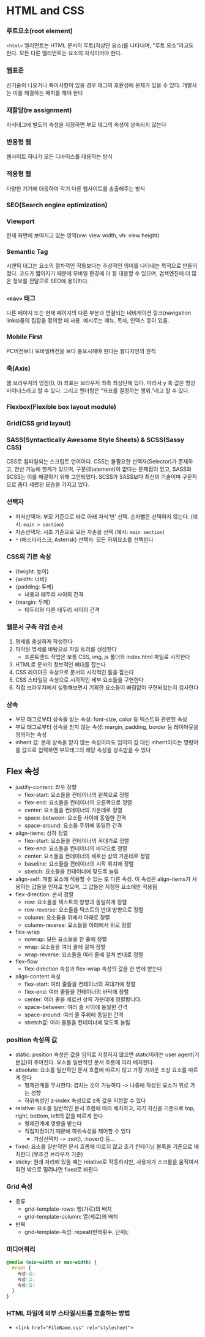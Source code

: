 ﻿# HTML and CSS
### 루트요소(root element)
`<html>` 엘리먼트는 HTML 문서의 루트(최상단 요소)를 나타내며, "루트 요소"라고도 한다. 모든 다른 엘리먼트는 <html> 요소의 자식이어야 한다.
  
### 웹표준
신기술이 나오거나 특이사항이 있을 경우 태그의 호환성에 문제가 있을 수 있다. 개발사는 이를 해결하는 패치를 해야 한다
  
### 재할당(re assignment)
자식태그에 별도의 속성을 지정하면 부모 태그의 속성이 상속되지 않는다
  
### 반응형 웹
웹사이트 하나가 모든 디바이스를 대응하는 방식
  
### 적응형 웹
다양한 기기에 대응하여 각기 다른 웹사이트를 송출해주는 방식 
  
### SEO(Search engine optimization)
  
### Viewport
현재 화면에 보여지고 있는 영역(vw: view width, vh: view height)

### Semantic Tag
시맨틱 태그는 요소의 절차적인 작동보다는 추상적인 의미를 나타내는 목적으로 만들어졌다. 코드가 짧아지기 때문에 모바일 환경에 더 잘 대응할 수 있으며, 검색엔진에 더 많은 정보를 전달므로 SEO에 용이하다.

### `<nav>` 태그
다른 페이지 또는 현재 페이지의 다른 부분과 연결되는 네비게이션 링크(navigation links)들의 집합을 정의할 때 사용. 예시로는 메뉴, 목차, 인덱스 등이 있음. 

### Mobile First 
PC버전보다 모바일버전을 보다 중요시해야 한다는 웹디자인의 원칙

### 축(Axis)
웹 브라우저의 영점(0, 0) 좌표는 브라우저 좌측 최상단에 있다. 따라서 y 축 값은 항상 마이너스라고 할 수 있다. 그리고 렌더링은 “좌표를 결정하는 행위.”라고 할 수 있다.

### Flexbox(Flexible box layout module)

### Grid(CSS grid layout)

### SASS(Syntactically Awesome Style Sheets) & SCSS(Sassy CSS)
CSS로 컴파일되는 스크립트 언어이다. CSS는 불필요한 선택자(Selector)가 존재하고, 연산 기능에 한계가 있으며, 구문(Statement)이 없다는 문제점이 있고, SASS와 SCSS는 이를 해결하기 위해 고안되었다. SCSS가 SASS보다 최신의 기술이며 구문적으로 좀더 세련된 모습을 가지고 있다.

### 선택자
- 자식선택자: 부모 기준으로 바로 아래 자식’만’ 선택. 손자뻘은 선택하지 않는다. (예시: `main > section`)
- 자손선택자: 시조 기준으로 모든 자손을 선택 (예시: `main section`)
- `*` (애스터리스크; Asterisk) 선택자: 모든 하위요소를 선택한다

### CSS의 기본 속성
- {height: 높이}
- {width: 너비}
- {padding: 두께}
  - 내용과 테두리 사이의 간격
- {margin: 두께}
  - 테두리와 다른 테두리 사이의 간격

### 웹문서 구축 작업 순서
1. 명세를 충실하게 작성한다
2. 파악된 명세를 바탕으로 파일 트리를 생성한다
   - 프론트엔드 작업은 보통 CSS, img, js 폴더와 index.html 파일로 시작한다
3. HTML로 문서의 정보적인 뼈대를 잡는다
4. CSS 레이아웃 속성으로 문서의 시각적인 틀을 잡는다
5. CSS 스타일링 속성으로 시각적인 세부 요소들을 구현한다
6. 직접 브라우저에서 실행해보면서 기획한 요소들이 빠짐없이 구현되었는지 검사한다

### 상속
- 부모 태그로부터 상속을 받는 속성: font-size, color 등 텍스트와 관련된 속성
- 부모 태그로부터 상속을 받지 않는 속성: margin, padding, border 등 레이아웃을 정의하는 속성
- inherit 값: 본래 상속을 받지 않는 속성이라도 임의의 값 대신 inherit이라는 명령어를 값으로 입력하면 부모태그의 해당 속성을 상속받을 수 있다

## Flex 속성
- justify-content: 좌우 정렬
    - flex-start: 요소들을 컨테이너의 왼쪽으로 정렬
    - flex-end: 요소들을 컨테이너의 오른쪽으로 정렬
    - center: 요소들을 컨테이너의 가운데로 정렬
    - space-between: 요소들 사이에 동일한 간격
    - space-around: 요소들 주위에 동일한 간격
- align-items: 상하 정렬
    - flex-start: 요소들을 컨테이너의 꼭대기로 정렬
    - flex-end: 요소들을 컨테이너의 바닥으로 정렬
    - center: 요소들을 컨테이너의 세로선 상의 가운데로 정렬
    - baseline: 요소들을 컨테이너의 시작 위치에 정렬
    - stretch: 요소들을 컨테이너에 맞도록 늘림
- align-self: 개별 요소에 적용할 수 있는 또 다른 속성. 이 속성은 align-items가 사용하는 값들을 인자로 받으며, 그 값들은 지정한 요소에만 적용됨
- flex-direction: 순서 정렬
    - row: 요소들을 텍스트의 방향과 동일하게 정렬
    - row-reverse: 요소들을 텍스트의 반대 방향으로 정렬
    - column: 요소들을 위에서 아래로 정렬
    - column-reverse: 요소들을 아래에서 위로 정렬
- flex-wrap
    - nowrap: 모든 요소들을 한 줄에 정렬
    - wrap: 요소들을 여러 줄에 걸쳐 정렬
    - wrap-reverse: 요소들을 여러 줄에 걸쳐 반대로 정렬
- flex-flow
    - flex-direction 속성과 flex-wrap 속성의 값을 한 번에 받는다
- align-content 속성
    - flex-start: 여러 줄들을 컨테이너의 꼭대기에 정렬
    - flex-end: 여러 줄들을 컨테이너의 바닥에 정렬
    - center: 여러 줄을 세로선 상의 가운데에 정렬합니다.
    - space-between: 여러 줄 사이에 동일한 간격
    - space-around: 여러 줄 주위에 동일한 간격
    - stretch값: 여러 줄들을 컨테이너에 맞도록 늘림

### position 속성의 값
- static: position 속성은 값을 임의로 지정하지 않으면 static이라는 user agent(기본값)이 주어진다. 요소를 일반적인 문서 흐름에 따라 배치한다.
- absolute: 요소를 일반적인 문서 흐름에 따르지 않고 가장 가까운 조상 요소를 따르게 한다
    - 형제관계를 무시한다: 겹치는 것이 가능하다 -> 나중에 작성된 요소가 위로 가는 성향
    - 하위속성인 z-index 속성으로 z축 값을 지정할 수 있다
- relative: 요소를 일반적인 문서 흐름에 따라 배치하고, 자기 자신을 기준으로 top, right, bottom, left의 값을 따르게 한다
    - 형제관계에 영향을 받는다
    - 직접지정이기 때문에 하위속성을 제어할 수 있다
        - 가상선택자 -> :not(), :hover() 등…
- fixed: 요소를 일반적인 문서 흐름에 따르지 않고 초기 컨테이닝 블록을 기준으로 배치한다 (무조건 브라우저 기준)
- sticky: 원래 자리에 있을 때는 relative로 작동하지만, 사용자가 스크롤을 움직여서 화면 밖으로 밀려나면 fixed로 바뀐다

### Grid 속성
- 종류
    - grid-template-rows: 행(가로)의 배치
    - grid-template-column: 열(세로)의 배치
- 반복
    - grid-template-속성: repeat(반복횟수, 단위);

### 미디어쿼리
```css
@media (min-width or max-width) {
  #root {
    속성:값;
    속성:값;
    속성:값;
  }
}
```

### HTML 파일에 외부 스타일시트를 호출하는 방법
- `<link href="FileName.css" rel="stylesheet">`
